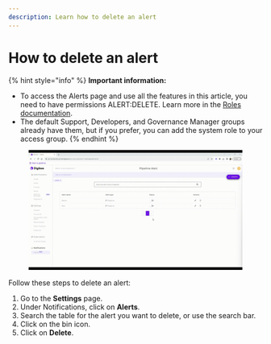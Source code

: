 ```yaml
---
description: Learn how to delete an alert
---
```


# How to delete an alert

{% hint style="info" %}
**Important information:**

* To access the Alerts page and use all the features in this article, you need to have permissions ALERT:DELETE. Learn more in the [Roles documentation](https://docs.digibee.com/documentation/administration/new-access-control/access-control-roles).&#x20;
* The default Support, Developers, and Governance Manager groups already have them, but if you prefer, you can add the system role to your access group.
{% endhint %}



<figure><img src="../../.gitbook/assets/5.How to delete an alert_EN.gif" alt=""><figcaption></figcaption></figure>

Follow these steps to delete an alert:

1. Go to the **Settings** page.
2. Under Notifications, click on **Alerts**.
3. Search the table for the alert you want to delete, or use the search bar.
4. Click on the bin icon.
5. Click on **Delete**.
